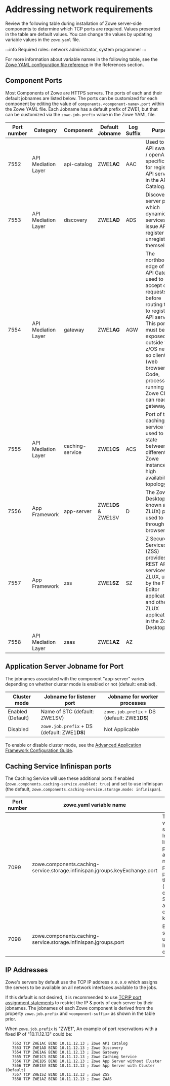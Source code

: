 # Addressing network requirements

Review the following table during installation of Zowe server-side components to determine which TCP ports are required. 
Values presented in the table are default values. You can change the values by updating variable values in the `zowe.yaml` file. 

:::info Required roles: network administrator, system programmer
:::

For more information about variable names in the following table, see the [Zowe YAML configuration file reference](../appendix/zowe-yaml-configuration.md) in the References section.

## Component Ports

Most Components of Zowe are HTTPS servers. The ports of each and their default jobnames are listed below.
The ports can be customized for each component by editing the value of `components.<component-name>.port` within the Zowe YAML file.
Each Jobname has a default prefix of ZWE1, but that can be customized via the `zowe.job.prefix` value in the Zowe YAML file.

| Port number | Category | Component | Default Jobname | Log Suffix | Purpose |
|------|------|------|------|------|------|
| 7552 | API Mediation Layer | api-catalog | ZWE1**AC** | AAC | Used to view API swagger / openAPI specifications for registered API services in the API Catalog. 
| 7553 | API Mediation Layer | discovery | ZWE1**AD** | ADS | Discovery server port which dynamic API services can issue APIs to register or unregister themselves.
| 7554 | API Mediation Layer | gateway | ZWE1**AG** | AGW | The northbound edge of the API Gateway used to accept client requests before routing them to registered API services.  This port must be exposed outside the z/OS network so clients (web browsers, VS Code, processes running the Zowe CLI) can reach the gateway.
| 7555 | API Mediation Layer | caching-service | ZWE1**CS** | ACS | Port of the caching service that is used to share state between different Zowe instances in a high availability topology.
| 7556 | App Framework | app-server | ZWE1**DS** & ZWE1SV | D | The Zowe Desktop (also known as ZLUX) port used to log in through web browsers.
| 7557 | App Framework | zss | ZWE1**SZ** | SZ | Z Secure Services (ZSS) provides REST API services to ZLUX, used by the File Editor application and other ZLUX applications in the Zowe Desktop.
| 7558 | API Mediation Layer | zaas | ZWE1**AZ** | AZ | 

## Application Server Jobname for Port
The jobnames associated with the component "app-server" varies depending on whether cluster mode is enabled or not (default: enabled). 

| Cluster mode | Jobname for listener port | Jobname for worker processes |
|---|---|---
| Enabled (Default) | Name of STC (default: ZWE1SV) | `zowe.job.prefix` + DS (default: ZWE1**DS**) |
| Disabled | `zowe.job.prefix` + DS (default: ZWE1**DS**) | Not Applicable |

To enable or disable cluster mode, see the [Advanced Application Framework Configuration Guide](./mvd-configuration.md).

## Caching Service Infinispan ports

The Caching Service will use these additional ports if enabled (`zowe.components.caching-service.enabled: true`) and set to use infinispan (the default, `zowe.components.caching-service.storage.mode: infinispan`).

| Port number | zowe.yaml variable name | Purpose |
|-------------|------|------|
| 7099        | zowe.components.caching-service.storage.infinispan.jgroups.keyExchange.port | The port at which the key server in Infinispan is listening. If the port is not available, the next port is probed, up to port+5. Used by the key server (server) to create an SSLServerSocket and by clients to connect to the key server.
| 7098        | zowe.components.caching-service.storage.infinispan.jgroups.port | Bind port for the socket that is used to form an Infinispan cluster.

## IP Addresses

Zowe's servers by default use the TCP IP address `0.0.0.0` which assigns the servers to be available on all network interfaces available to the jobs.

If this default is not desired, it is recommended to use [TCPIP port assignment statements](https://www.ibm.com/docs/en/zos/2.4.0?topic=assignments-profiletcpip-port) to restrict the IP & ports of each server by their jobnames. The jobnames of each Zowe component is derived from the property `zowe.job.prefix` and `<component-suffix>` as shown in the table prior.

When `zowe.job.prefix` is "ZWE1", An example of port reservations with a fixed IP of "10.11.12.13" could be:

```
   7552 TCP ZWE1AC BIND 10.11.12.13 ; Zowe API Catalog
   7553 TCP ZWE1AD BIND 10.11.12.13 ; Zowe Discovery
   7554 TCP ZWE1AG BIND 10.11.12.13 ; Zowe Gateway
   7555 TCP ZWE1CS BIND 10.11.12.13 ; Zowe Caching Service
   7556 TCP ZWE1DS BIND 10.11.12.13 ; Zowe App Server without Cluster
   7556 TCP ZWE1SV BIND 10.11.12.13 ; Zowe App Server with Cluster (Default)
   7557 TCP ZWE1SZ BIND 10.11.12.13 ; Zowe ZSS
   7558 TCP ZWE1AZ BIND 10.11.12.13 ; Zowe ZAAS
```

